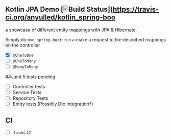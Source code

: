 Kotlin JPA Demo [![Build Status](https://travis-ci.org/anyulled/kotlin_spring-boot_jpa.svg?branch=master)](https://travis-ci.org/anyulled/kotlin_spring-boo
---

a showcase of different entity mappings with JPA & Hibernate.

Simply do `mvn spring-boot:run` a make a request to the described mappings on the controller

- [x] `@OneToOne`
- [ ] `@OneToMany`
- [ ] `@ManyToMany`

##Junit 5 tests pending
- [ ] Controller tests
- [ ] Service Tests
- [ ] Repository Tests
- [ ] Entity tests (Possibly Dto integration?)

## CI

- [ ] Travis CI